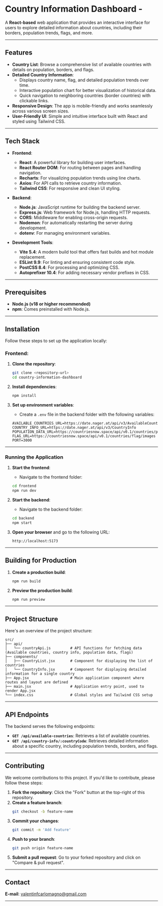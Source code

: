
# Country Information Dashboard - 

A **React-based** web application that provides an interactive interface for users to explore detailed information about countries, including their borders, population trends, flags, and more.

---

## **Features**

- **Country List**: Browse a comprehensive list of available countries with details on population, borders, and flags.
- **Detailed Country Information**:
  - Displays country name, flag, and detailed population trends over time.
  - Interactive population chart for better visualization of historical data.
  - Quick navigation to neighboring countries (border countries) with clickable links.
- **Responsive Design**: The app is mobile-friendly and works seamlessly across various screen sizes.
- **User-Friendly UI**: Simple and intuitive interface built with React and styled using Tailwind CSS.

---

## **Tech Stack**

- **Frontend**:
  - **React**: A powerful library for building user interfaces.
  - **React Router DOM**: For routing between pages and handling navigation.
  - **Recharts**: For visualizing population trends using line charts.
  - **Axios**: For API calls to retrieve country information.
  - **Tailwind CSS**: For responsive and clean UI styling.
  
- **Backend**:
  - **Node.js**: JavaScript runtime for building the backend server.
  - **Express.js**: Web framework for Node.js, handling HTTP requests.
  - **CORS**: Middleware for enabling cross-origin requests.
  - **Nodemon**: For automatically restarting the server during development.
  - **dotenv**: For managing environment variables.

- **Development Tools**:
  - **Vite 5.4**: A modern build tool that offers fast builds and hot module replacement.
  - **ESLint 9.9**: For linting and ensuring consistent code style.
  - **PostCSS 8.4**: For processing and optimizing CSS.
  - **Autoprefixer 10.4**: For adding necessary vendor prefixes in CSS.

---

## **Prerequisites**

- **Node.js (v18 or higher recommended)**
- **npm**: Comes preinstalled with Node.js.

---

## **Installation**

Follow these steps to set up the application locally:

### Frontend:
1. **Clone the repository**:
   ```bash
   git clone <repository-url>
   cd country-information-dashboard
   ```

2. **Install dependencies**:
   ```bash
   npm install
   ```

3. **Set up environment variables**:
   - Create a `.env` file in the backend folder with the following variables:
   ```env
   AVAILABLE_COUNTRIES_URL=https://date.nager.at/api/v3/AvailableCountries
   COUNTRY_INFO_URL=https://date.nager.at/api/v3/CountryInfo
   POPULATION_DATA_URL=https://countriesnow.space/api/v0.1/countries/population
   FLAG_URL=https://countriesnow.space/api/v0.1/countries/flag/images
   PORT=3000
   ```

---

### **Running the Application**

1. **Start the frontend**:
   - Navigate to the frontend folder:
   ```bash
   cd frontend
   npm run dev
   ```

2. **Start the backend**:
   - Navigate to the backend folder:
   ```bash
   cd backend
   npm start
   ```

3. **Open your browser** and go to the following URL:
   ```
   http://localhost:5173
   ```

---

## **Building for Production**

1. **Create a production build**:
   ```bash
   npm run build
   ```

2. **Preview the production build**:
   ```bash
   npm run preview
   ```

---

## **Project Structure**

Here's an overview of the project structure:

```
src/
├── api/
│   └── countryApi.js         # API functions for fetching data (Available countries, country info, population data, flags)
├── components/
│   ├── CountryList.jsx       # Component for displaying the list of countries
│   └── CountryInfo.jsx       # Component for displaying detailed information for a single country
├── App.jsx                   # Main application component where routes and layout are defined
├── main.jsx                  # Application entry point, used to render App.jsx
└── index.css                 # Global styles and Tailwind CSS setup
```

---

## **API Endpoints**

The backend serves the following endpoints:

- **`GET /api/available-countries`**: Retrieves a list of available countries.
- **`GET /api/country-info/:countryCode`**: Retrieves detailed information about a specific country, including population trends, borders, and flags.

---

## **Contributing**

We welcome contributions to this project. If you'd like to contribute, please follow these steps:

1. **Fork the repository**: Click the "Fork" button at the top-right of this repository.
2. **Create a feature branch**:
   ```bash
   git checkout -b feature-name
   ```
3. **Commit your changes**:
   ```bash
   git commit -m 'Add feature'
   ```
4. **Push to your branch**:
   ```bash
   git push origin feature-name
   ```
5. **Submit a pull request**: Go to your forked repository and click on "Compare & pull request".

---

## **Contact**

 **E-mail**: valentinfcarlomagno@gmail.com

---

